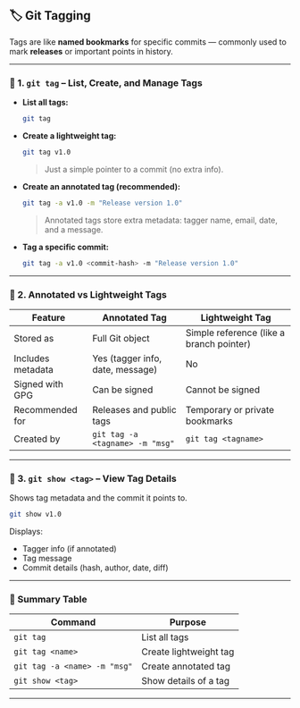## 🏷️ Git Tagging

Tags are like **named bookmarks** for specific commits — commonly used to mark **releases** or important points in history.

---

### 🔹 1. `git tag` – **List, Create, and Manage Tags**

* **List all tags:**

  ```bash
  git tag
  ```

* **Create a lightweight tag:**

  ```bash
  git tag v1.0
  ```

  > Just a simple pointer to a commit (no extra info).

* **Create an annotated tag (recommended):**

  ```bash
  git tag -a v1.0 -m "Release version 1.0"
  ```

  > Annotated tags store extra metadata: tagger name, email, date, and a message.

* **Tag a specific commit:**

  ```bash
  git tag -a v1.0 <commit-hash> -m "Release version 1.0"
  ```

---

### 🔹 2. Annotated vs Lightweight Tags

| Feature           | Annotated Tag                    | Lightweight Tag                          |
| ----------------- | -------------------------------- | ---------------------------------------- |
| Stored as         | Full Git object                  | Simple reference (like a branch pointer) |
| Includes metadata | Yes (tagger info, date, message) | No                                       |
| Signed with GPG   | Can be signed                    | Cannot be signed                         |
| Recommended for   | Releases and public tags         | Temporary or private bookmarks           |
| Created by        | `git tag -a <tagname> -m "msg"`  | `git tag <tagname>`                      |

---

### 🔹 3. `git show <tag>` – **View Tag Details**

Shows tag metadata and the commit it points to.

```bash
git show v1.0
```

Displays:

* Tagger info (if annotated)
* Tag message
* Commit details (hash, author, date, diff)

---

### 📝 Summary Table

| Command                      | Purpose                |
| ---------------------------- | ---------------------- |
| `git tag`                    | List all tags          |
| `git tag <name>`             | Create lightweight tag |
| `git tag -a <name> -m "msg"` | Create annotated tag   |
| `git show <tag>`             | Show details of a tag  |

---
